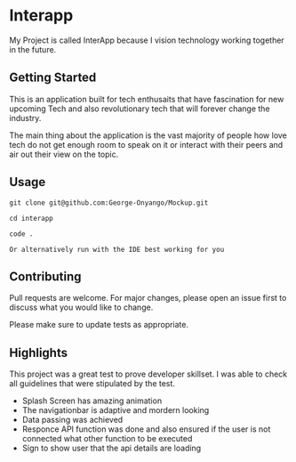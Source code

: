 # Interapp

My Project is called InterApp because I vision technology working together in the future.

## Getting Started
This is an application built for tech enthusaits that have fascination for new upcoming Tech and also revolutionary tech that will forever change the industry.

The main thing about the application is the vast majority of people how love tech do not get enough room to speak on it or interact with their peers and air out their view on the topic.

## Usage
```
git clone git@github.com:George-Onyango/Mockup.git

cd interapp

code . 

Or alternatively run with the IDE best working for you
```

## Contributing
Pull requests are welcome. For major changes, please open an issue first to discuss what you would like to change.

Please make sure to update tests as appropriate.

## Highlights

This project was a great test to prove developer skillset. I was able to check all guidelines that were stipulated by the test.
 - Splash Screen has amazing animation
 - The navigationbar is adaptive and mordern looking 
 - Data passing was achieved 
 - Responce API function was done and also ensured if the user is not connected what other function to be executed
 - Sign to show user that the api details are loading
